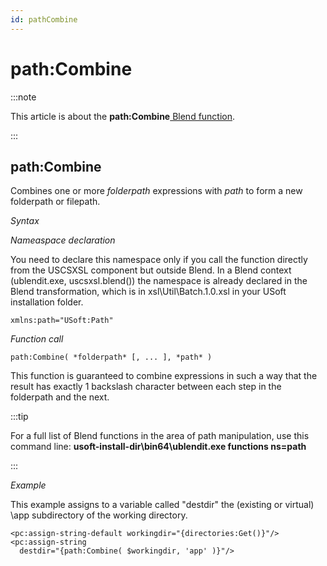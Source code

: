 ```yaml
---
id: pathCombine
---
```


# path:Combine




:::note

This article is about the **path:Combine**[ Blend function](/docs/Repositories/Blend_functions).

:::

## **path:Combine**

Combines one or more *folderpath* expressions with *path* to form a new folderpath or filepath.

*Syntax*

*Nameaspace declaration*

You need to declare this namespace only if you call the function directly from the USCSXSL component but outside Blend. In a Blend context (ublendit.exe, uscsxsl.blend()) the namespace is already declared in the Blend transformation, which is in xsl\\Util\\Batch.1.0.xsl in your USoft installation folder.

```
xmlns:path="USoft:Path"
```

*Function call*

```
path:Combine( *folderpath* [, ... ], *path* )
```

This function is guaranteed to combine expressions in such a way that the result has exactly 1 backslash character between each step in the folderpath and the next.


:::tip

For a full list of Blend functions in the area of path manipulation, use this command line:
**usoft-install-dir\\bin64\\ublendit.exe functions ns=path**

:::

*Example*

This example assigns to a variable called "destdir" the (existing or virtual) \\app subdirectory of the working directory.

```language-xml
<pc:assign-string-default workingdir="{directories:Get()}"/>
<pc:assign-string
  destdir="{path:Combine( $workingdir, 'app' )}"/>
```

 